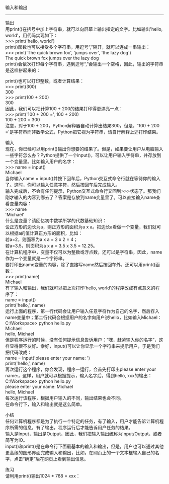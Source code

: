 输入和输出  
________________________________________  
输出  
用print()在括号中加上字符串，就可以向屏幕上输出指定的文字。比如输出'hello, world'，用代码实现如下：  
\>>> print('hello, world')  
print()函数也可以接受多个字符串，用逗号“,”隔开，就可以连成一串输出：  
\>>> print('The quick brown fox', 'jumps over', 'the lazy dog')  
The quick brown fox jumps over the lazy dog  
print()会依次打印每个字符串，遇到逗号“,”会输出一个空格，因此，输出的字符串是这样拼起来的：  

print()也可以打印整数，或者计算结果：  
\>>> print(300)  
300  
\>>> print(100 + 200)  
300  
因此，我们可以把计算100 + 200的结果打印得更漂亮一点：  
\>>> print('100 + 200 =', 100 + 200)  
100 + 200 = 300  
注意，对于100 + 200，Python解释器自动计算出结果300，但是，'100 + 200 ='是字符串而非数学公式，Python把它视为字符串，请自行解释上述打印结果。  

输入  
现在，你已经可以用print()输出你想要的结果了。但是，如果要让用户从电脑输入一些字符怎么办？Python提供了一个input()，可以让用户输入字符串，并存放到一个变量里。比如输入用户的名字：  
\>>> name = input()  
Michael  
当你输入name = input()并按下回车后，Python交互式命令行就在等待你的输入了。这时，你可以输入任意字符，然后按回车后完成输入。  
输入完成后，不会有任何提示，Python交互式命令行又回到>>>状态了。那我们刚才输入的内容到哪去了？答案是存放到name变量里了。可以直接输入name查看变量内容：  
\>>> name  
'Michael'  
什么是变量？请回忆初中数学所学的代数基础知识：  
设正方形的边长为a，则正方形的面积为a x a。把边长a看做一个变量，我们就可以根据a的值计算正方形的面积，比如：  
若a=2，则面积为a x a = 2 x 2 = 4；  
若a=3.5，则面积为a x a = 3.5 x 3.5 = 12.25。  
在计算机程序中，变量不仅可以为整数或浮点数，还可以是字符串，因此，name作为一个变量就是一个字符串。  
要打印出name变量的内容，除了直接写name然后按回车外，还可以用print()函数：  
\>>> print(name)  
Michael  
有了输入和输出，我们就可以把上次打印'hello, world'的程序改成有点意义的程序了：  
name = input()  
print('hello,', name)  
运行上面的程序，第一行代码会让用户输入任意字符作为自己的名字，然后存入name变量中；第二行代码会根据用户的名字向用户说hello，比如输入Michael：  
C:\Workspace> python hello.py  
Michael  
hello, Michael  
但是程序运行的时候，没有任何提示信息告诉用户：“嘿，赶紧输入你的名字”，这样显得很不友好。幸好，input()可以让你显示一个字符串来提示用户，于是我们把代码改成：  
name = input('please enter your name: ')  
print('hello,', name)  
再次运行这个程序，你会发现，程序一运行，会首先打印出please enter your name:，这样，用户就可以根据提示，输入名字后，得到hello, xxx的输出：  
C:\Workspace> python hello.py  
please enter your name: Michael  
hello, Michael  
每次运行该程序，根据用户输入的不同，输出结果也会不同。  
在命令行下，输入和输出就是这么简单。  

小结  
任何计算机程序都是为了执行一个特定的任务，有了输入，用户才能告诉计算机程序所需的信息，有了输出，程序运行后才能告诉用户任务的结果。  
输入是Input，输出是Output，因此，我们把输入输出统称为Input/Output，或者简写为IO。  
input()和print()是在命令行下面最基本的输入和输出，但是，用户也可以通过其他更高级的图形界面完成输入和输出，比如，在网页上的一个文本框输入自己的名字，点击“确定”后在网页上看到输出信息。  

练习  
请利用print()输出1024 * 768 = xxx：
